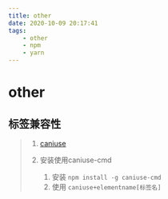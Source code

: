```yaml
---
title: other
date: 2020-10-09 20:17:41
tags: 
	- other	
	- npm
	- yarn
---
```

# other

## 标签兼容性

> 1. [caniuse](https://caniuse.com/)
>
> 2. 安装使用caniuse-cmd
>    1. 安装 `npm install -g caniuse-cmd `
>    2. 使用 `caniuse+elementname[标签名]`



